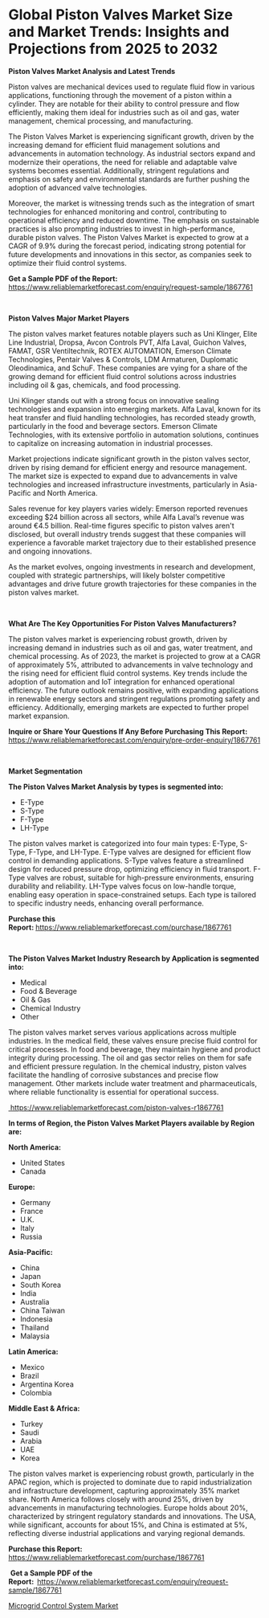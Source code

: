 <p><h1>Global Piston Valves Market Size and Market Trends: Insights and Projections from 2025 to 2032</h1></p><p><strong>Piston Valves Market Analysis and Latest Trends</strong></p>
<p><p>Piston valves are mechanical devices used to regulate fluid flow in various applications, functioning through the movement of a piston within a cylinder. They are notable for their ability to control pressure and flow efficiently, making them ideal for industries such as oil and gas, water management, chemical processing, and manufacturing. </p><p>The Piston Valves Market is experiencing significant growth, driven by the increasing demand for efficient fluid management solutions and advancements in automation technology. As industrial sectors expand and modernize their operations, the need for reliable and adaptable valve systems becomes essential. Additionally, stringent regulations and emphasis on safety and environmental standards are further pushing the adoption of advanced valve technologies.</p><p>Moreover, the market is witnessing trends such as the integration of smart technologies for enhanced monitoring and control, contributing to operational efficiency and reduced downtime. The emphasis on sustainable practices is also prompting industries to invest in high-performance, durable piston valves. The Piston Valves Market is expected to grow at a CAGR of 9.9% during the forecast period, indicating strong potential for future developments and innovations in this sector, as companies seek to optimize their fluid control systems.</p></p>
<p><strong>Get a Sample PDF of the Report:&nbsp;</strong> <a href="https://www.reliablemarketforecast.com/enquiry/request-sample/1867761?utm_campaign=2296&utm_medium=2&utm_source=Github&utm_content=ia&utm_term=19022025&utm_id=piston-valves">https://www.reliablemarketforecast.com/enquiry/request-sample/1867761</a></p>
<p>&nbsp;</p>
<p><strong>Piston Valves Major Market Players</strong></p>
<p><p>The piston valves market features notable players such as Uni Klinger, Elite Line Industrial, Dropsa, Avcon Controls PVT, Alfa Laval, Guichon Valves, FAMAT, GSR Ventiltechnik, ROTEX AUTOMATION, Emerson Climate Technologies, Pentair Valves & Controls, LDM Armaturen, Duplomatic Oleodinamica, and SchuF. These companies are vying for a share of the growing demand for efficient fluid control solutions across industries including oil & gas, chemicals, and food processing.</p><p>Uni Klinger stands out with a strong focus on innovative sealing technologies and expansion into emerging markets. Alfa Laval, known for its heat transfer and fluid handling technologies, has recorded steady growth, particularly in the food and beverage sectors. Emerson Climate Technologies, with its extensive portfolio in automation solutions, continues to capitalize on increasing automation in industrial processes.</p><p>Market projections indicate significant growth in the piston valves sector, driven by rising demand for efficient energy and resource management. The market size is expected to expand due to advancements in valve technologies and increased infrastructure investments, particularly in Asia-Pacific and North America.</p><p>Sales revenue for key players varies widely: Emerson reported revenues exceeding $24 billion across all sectors, while Alfa Laval’s revenue was around €4.5 billion. Real-time figures specific to piston valves aren't disclosed, but overall industry trends suggest that these companies will experience a favorable market trajectory due to their established presence and ongoing innovations.</p><p>As the market evolves, ongoing investments in research and development, coupled with strategic partnerships, will likely bolster competitive advantages and drive future growth trajectories for these companies in the piston valves market.</p></p>
<p>&nbsp;</p>
<p><strong>What Are The Key Opportunities For Piston Valves Manufacturers?</strong></p>
<p><p>The piston valves market is experiencing robust growth, driven by increasing demand in industries such as oil and gas, water treatment, and chemical processing. As of 2023, the market is projected to grow at a CAGR of approximately 5%, attributed to advancements in valve technology and the rising need for efficient fluid control systems. Key trends include the adoption of automation and IoT integration for enhanced operational efficiency. The future outlook remains positive, with expanding applications in renewable energy sectors and stringent regulations promoting safety and efficiency. Additionally, emerging markets are expected to further propel market expansion.</p></p>
<p><strong>Inquire or Share Your Questions If Any Before Purchasing This Report:</strong> <a href="https://www.reliablemarketforecast.com/enquiry/pre-order-enquiry/1867761?utm_campaign=2296&utm_medium=2&utm_source=Github&utm_content=ia&utm_term=19022025&utm_id=piston-valves">https://www.reliablemarketforecast.com/enquiry/pre-order-enquiry/1867761</a></p>
<p>&nbsp;</p>
<p><strong>Market Segmentation</strong></p>
<p><strong>The Piston Valves Market Analysis by types is segmented into:</strong></p>
<p><ul><li>E-Type</li><li>S-Type</li><li>F-Type</li><li>LH-Type</li></ul></p>
<p><p>The piston valves market is categorized into four main types: E-Type, S-Type, F-Type, and LH-Type. E-Type valves are designed for efficient flow control in demanding applications. S-Type valves feature a streamlined design for reduced pressure drop, optimizing efficiency in fluid transport. F-Type valves are robust, suitable for high-pressure environments, ensuring durability and reliability. LH-Type valves focus on low-handle torque, enabling easy operation in space-constrained setups. Each type is tailored to specific industry needs, enhancing overall performance.</p></p>
<p><strong>Purchase this Report:&nbsp;</strong><a href="https://www.reliablemarketforecast.com/purchase/1867761?utm_campaign=2296&utm_medium=2&utm_source=Github&utm_content=ia&utm_term=19022025&utm_id=piston-valves">https://www.reliablemarketforecast.com/purchase/1867761</a></p>
<p>&nbsp;</p>
<p><strong>The Piston Valves Market Industry Research by Application is segmented into:</strong></p>
<p><ul><li>Medical</li><li>Food & Beverage</li><li>Oil & Gas</li><li>Chemical Industry</li><li>Other</li></ul></p>
<p><p>The piston valves market serves various applications across multiple industries. In the medical field, these valves ensure precise fluid control for critical processes. In food and beverage, they maintain hygiene and product integrity during processing. The oil and gas sector relies on them for safe and efficient pressure regulation. In the chemical industry, piston valves facilitate the handling of corrosive substances and precise flow management. Other markets include water treatment and pharmaceuticals, where reliable functionality is essential for operational success.</p></p>
<p><a href="https://www.reliablemarketforecast.com/piston-valves-r1867761?utm_campaign=2296&utm_medium=2&utm_source=Github&utm_content=ia&utm_term=19022025&utm_id=piston-valves">&nbsp;https://www.reliablemarketforecast.com/piston-valves-r1867761</a></p>
<p><strong>In terms of Region, the Piston Valves Market Players available by Region are:</strong></p>
<p>
    <p> <strong> North America: </strong>
        <ul>
            <li>United States</li>
            <li>Canada</li>
        </ul>
        </p> 
    <p> <strong> Europe: </strong>
        <ul>
            <li>Germany</li>
            <li>France</li>
            <li>U.K.</li>
            <li>Italy</li>
            <li>Russia</li>
        </ul>
        </p> 
    <p> <strong> Asia-Pacific: </strong>
        <ul>
            <li>China</li>
            <li>Japan</li>
            <li>South Korea</li>
            <li>India</li>
            <li>Australia</li>
            <li>China Taiwan</li>
            <li>Indonesia</li>
            <li>Thailand</li>
            <li>Malaysia</li>
        </ul>
        </p> 
    <p> <strong> Latin America: </strong>
        <ul>
            <li>Mexico</li>
            <li>Brazil</li>
            <li>Argentina Korea</li>
            <li>Colombia</li>
        </ul>
        </p> 
    <p> <strong> Middle East & Africa: </strong>
        <ul>
            <li>Turkey</li>
            <li>Saudi</li>
            <li>Arabia</li>
            <li>UAE</li>
            <li>Korea</li>
        </ul>
    </p>
    </p>
<p><p>The piston valves market is experiencing robust growth, particularly in the APAC region, which is projected to dominate due to rapid industrialization and infrastructure development, capturing approximately 35% market share. North America follows closely with around 25%, driven by advancements in manufacturing technologies. Europe holds about 20%, characterized by stringent regulatory standards and innovations. The USA, while significant, accounts for about 15%, and China is estimated at 5%, reflecting diverse industrial applications and varying regional demands.</p></p>
<p><strong>Purchase this Report: </strong><a href="https://www.reliablemarketforecast.com/purchase/1867761?utm_campaign=2296&utm_medium=2&utm_source=Github&utm_content=ia&utm_term=19022025&utm_id=piston-valves">https://www.reliablemarketforecast.com/purchase/1867761</a></p>
<p>&nbsp;<strong>Get a Sample PDF of the Report:&nbsp;&nbsp;</strong><a href="https://www.reliablemarketforecast.com/enquiry/request-sample/1867761?utm_campaign=2296&utm_medium=2&utm_source=Github&utm_content=ia&utm_term=19022025&utm_id=piston-valves">https://www.reliablemarketforecast.com/enquiry/request-sample/1867761</a></p>
<p><strong></strong></p>
<p><p><a href="https://github.com/oslieselotte2192/Market-Research-Report-List-1/blob/main/microgrid-control-system-market.md?utm_campaign=2296&utm_medium=2&utm_source=Github&utm_content=ia&utm_term=19022025&utm_id=piston-valves">Microgrid Control System Market</a></p></p>